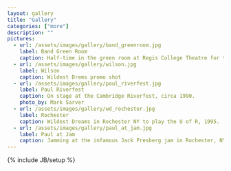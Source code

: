 ```yaml
---
layout: gallery
title: "Gallery"
categories: ["more"]
description: ""
pictures:
  - url: /assets/images/gallery/band_greenroom.jpg
    label: Band Green Room
    caption: Half-time in the green room at Regis College Theatre for the Performing Arts. Pernell Saturnino, Paul Shumsky, Alice Johnson, Andy Holiner, Chagai Ashbel, Kevin Cobb.
  - url: /assets/images/gallery/wilson.jpg
    label: Wilson
    caption: Wildest Drems promo shot
  - url: /assets/images/gallery/paul_riverfest.jpg
    label: Paul Riverfest
    caption: On stage at the Cambridge Riverfest, circa 1990.
    photo_by: Mark Sarver
  - url: /assets/images/gallery/wd_rochester.jpg
    label: Rochester
    caption: Wildest Dreams in Rochester NY to play the U of R, 1995.
  - url: /assets/images/gallery/paul_at_jam.jpg
    label: Paul at Jam
    caption: Jamming at the infamous Jack Presberg jam in Rochester, NY
---
```

{% include JB/setup %}


